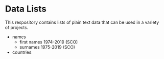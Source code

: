 # Data Lists
This respository contains lists of plain text data that can be used in a variety of projects.

- names
  - first names 1974-2019 (SCO)
  - surnames 1975-2019 (SCO)
- countries
